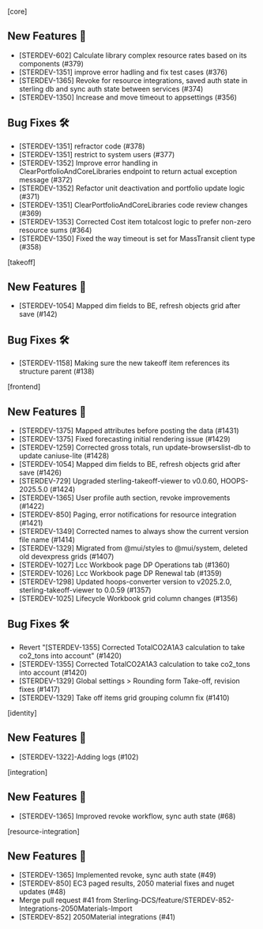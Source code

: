 [core]

## New Features 🎉
* [STERDEV-602] Calculate library complex resource rates based on its components (#379)
* [STERDEV-1351] improve error hadling and fix test cases (#376)
* [STERDEV-1365] Revoke for resource integrations, saved auth state in sterling db and sync auth state between services (#374)
* [STERDEV-1350] Increase and move timeout to appsettings (#356)

## Bug Fixes 🛠
* [STERDEV-1351] refractor code (#378)
* [STERDEV-1351] restrict to system users (#377)
* [STERDEV-1352] Improve error handling in ClearPortfolioAndCoreLibraries endpoint to return actual exception message (#372)
* [STERDEV-1352] Refactor unit deactivation and portfolio update logic (#371)
* [STERDEV-1351] ClearPortfolioAndCoreLibraries code review changes (#369)
* [STERDEV-1353] Corrected Cost item totalcost logic to prefer non-zero resource sums (#364)
* [STERDEV-1350] Fixed the way timeout is set for MassTransit client type (#358)

[takeoff]

## New Features 🎉
* [STERDEV-1054] Mapped dim fields to BE, refresh objects grid after save (#142)

## Bug Fixes 🛠
* [STERDEV-1158] Making sure the new takeoff item references its structure parent (#138)

[frontend]

## New Features 🎉
* [STERDEV-1375] Mapped attributes before posting the data (#1431)
* [STERDEV-1375] Fixed forecasting initial rendering issue (#1429)
* [STERDEV-1259] Corrected gross totals, run update-browserslist-db to update caniuse-lite (#1428)
* [STERDEV-1054] Mapped dim fields to BE, refresh objects grid after save (#1426)
* [STERDEV-729] Upgraded sterling-takeoff-viewer to v0.0.60, HOOPS-2025.5.0 (#1424)
* [STERDEV-1365] User profile auth section, revoke improvements (#1422)
* [STERDEV-850] Paging, error notifications for resource integration (#1421)
* [STERDEV-1349] Corrected names to always show the current version file name (#1414)
* [STERDEV-1329] Migrated from @mui/styles to @mui/system, deleted old devexpress grids (#1407)
* [STERDEV-1027] Lcc Workbook page DP Operations tab (#1360)
* [STERDEV-1026] Lcc Workbook page DP Renewal tab (#1359)
* [STERDEV-1298] Updated hoops-converter version to v2025.2.0, sterling-takeoff-viewer to 0.0.59 (#1357)
* [STERDEV-1025] Lifecycle Workbook grid column changes (#1356)

## Bug Fixes 🛠
* Revert "[STERDEV-1355] Corrected TotalCO2A1A3 calculation to take co2_tons into account" (#1420)
* [STERDEV-1355] Corrected TotalCO2A1A3 calculation to take co2_tons into account (#1420)
* [STERDEV-1329] Global settings > Rounding form Take-off, revision fixes (#1417)
* [STERDEV-1329] Take off items grid grouping column fix (#1410)

[identity]

## New Features 🎉
* [STERDEV-1322]-Adding logs (#102)

[integration]

## New Features 🎉
* [STERDEV-1365] Improved revoke workflow, sync auth state (#68)

[resource-integration]

## New Features 🎉
* [STERDEV-1365] Implemented revoke, sync auth state (#49)
* [STERDEV-850] EC3 paged results, 2050 material fixes and nuget updates (#48)
* Merge pull request #41 from Sterling-DCS/feature/STERDEV-852-Integrations-2050Materials-Import
* [STERDEV-852] 2050Material integrations (#41)
